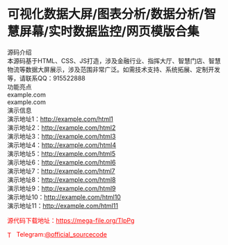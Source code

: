 # 可视化数据大屏/图表分析/数据分析/智慧屏幕/实时数据监控/网页模版合集

源码介绍<br>  本源码基于HTML、CSS、JS打造，涉及金融行业、指挥大厅、智慧门店、智慧物流等数据大屏展示，涉及范围非常广泛。如需技术支持、系统拓展、定制开发等，请联系QQ：915522888<br>功能亮点<br>example.com<br>example.com<br>演示信息<br>演示地址1：http://example.com/html1<br>演示地址2：http://example.com/html2<br>演示地址3：http://example.com/html3<br>演示地址4：http://example.com/html4<br>演示地址5：http://example.com/html5<br>演示地址6：http://example.com/html6<br>演示地址7：http://example.com/html7<br>演示地址8：http://example.com/html8<br>演示地址9：http://example.com/html9<br>演示地址10：http://example.com/html10<br>演示地址11：http://example.com/html11<br>


<p style="color: red;">源代码下载地址：<a href="https://mega-file.org/TlpPg" style="color: red;">https://mega-file.org/TlpPg</a></p><p style="color: red;"><img src="https://cdn-icons-png.flaticon.com/512/2111/2111646.png" alt="Telegram Icon" style="width: 16px; vertical-align: middle; margin-right: 5px;">Telegram:<a href="https://t.me/official_sourcecode" style="color: red;">@official_sourcecode</a></p>